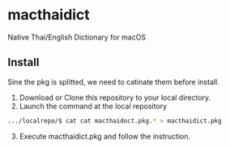 # macthaidict
Native Thai/English Dictionary for macOS 

## Install
Sine the pkg is splitted, we need to catinate them before install.
1. Download or Clone this repository to your local directory.
2. Launch the command at the local repository
  ```bash
  .../localrepo/$ cat cat macthaidoct.pkg.* > macthaidict.pkg
  ```
3. Execute macthaidict.pkg and follow the instruction.
